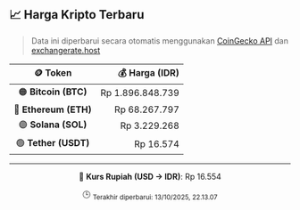 

<!-- HARGA_KRIPTO -->
## 📈 Harga Kripto Terbaru

> Data ini diperbarui secara otomatis menggunakan [CoinGecko API](https://www.coingecko.com/) dan [exchangerate.host](https://exchangerate.host/)

<div align="center">

| 🪙 Token | 💰 Harga (IDR) |
|:------:|---------------:|
| 🟠 **Bitcoin (BTC)**   | Rp 1.896.848.739 |
| 🔵 **Ethereum (ETH)**  | Rp 68.267.797 |
| 🟣 **Solana (SOL)**    | Rp 3.229.268 |
| 🟢 **Tether (USDT)**   | Rp 16.574 |

---

💱 **Kurs Rupiah (USD → IDR)**: Rp 16.554

🕒 <sub>Terakhir diperbarui: 13/10/2025, 22.13.07</sub>

</div>
<!-- /HARGA_KRIPTO -->